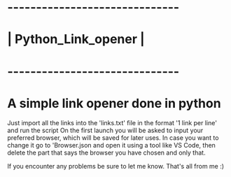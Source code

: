 #   ------------------------------
#  |      Python_Link_opener     |
#   ------------------------------


# A simple link opener done in python

 Just import all the links into the 'links.txt' file in the format '1 link per line' and run the script 
 On the first launch you will be asked to input your preferred browser, which will be saved for later uses.
 In case you want to change it go to 'Browser.json and open it using a tool like VS Code, then delete the part that says the browser you have chosen and only that.

 If you encounter any problems be sure to let me know.
 That's all from me :)
